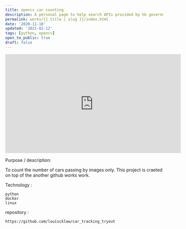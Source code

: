```yaml
---
title: opencv car counting
description: A personal page to help search APIs provided by hk government. Also trying using gatsby.
permalink: works/{{ title | slug }}/index.html
date: '2020-11-18'
updated: '2021-02-12'
tags: [python, opencv]
open_to_public: true
draft: false
---
```


<iframe width="560" height="315" src="https://www.youtube-nocookie.com/embed/8P3VEGvMeTQ" frameborder="0" allow="accelerometer; autoplay; clipboard-write; encrypted-media; gyroscope; picture-in-picture" allowfullscreen></iframe>

Purpose / description:

To count the number of cars passing by images only.
This project is craeted on top of the another github works work.

Technology :

    python
    docker
    linux

repository :

    https://github.com/louiscklaw/car_tracking_tryout
